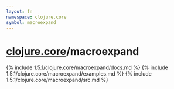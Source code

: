 ```yaml
---
layout: fn
namespace: clojure.core
symbol: macroexpand
---
```


# [clojure.core](../)/macroexpand

{% include 1.5.1/clojure.core/macroexpand/docs.md %}
{% include 1.5.1/clojure.core/macroexpand/examples.md %}
{% include 1.5.1/clojure.core/macroexpand/src.md %}

